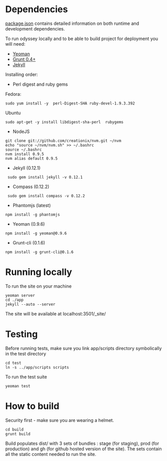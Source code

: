 Dependencies
=======

[package.json](https://github.com/codenvy/odyssey/blob/master/package.json) contains detailed information on both runtime and development dependencies.

To run odyssey locally and to be able to build project for deployment you will need:

- [Yeoman](http://yeoman.io/)
- [Grunt 0.4+](http://gruntjs.com/getting-started)
- [Jekyll](http://jekyllrb.com/)

Installing order:

- Perl digest and ruby gems

Fedora:

```
sudo yum install -y  perl-Digest-SHA ruby-devel-1.9.3.392
```

Ubuntu

```
sudo apt-get -y install libdigest-sha-perl  rubygems
```

- NodeJS

```
git clone git://github.com/creationix/nvm.git ~/nvm
echo "source ~/nvm/nvm.sh" >> ~/.bashrc
source ~/.bashrc
nvm install 0.9.5
nvm alias default 0.9.5
```
- Jekyll (0.12.1)

```
 sudo gem install jekyll -v 0.12.1
```
- Compass (0.12.2)

```
 sudo gem install compass -v 0.12.2
```
- Phantomjs (latest)

```
npm install -g phantomjs
```
- Yeoman      (0.9.6)

```
npm install -g yeoman@0.9.6
```
- Grunt-cli (0.1.6)

```
npm install -g grunt-cli@0.1.6
```



Running locally
=======

To run the site on your machine

```
yeoman server
cd ./app
jekyll --auto --server
```

The site will be available at localhost:3501/_site/

Testing
========

Before running tests, make sure you link app/scripts directory symbolically in the test directory

```
cd test
ln -s ../app/scripts scripts
```

To run the test suite

```
yeoman test
```

How to build
=======

Security first - make sure you are wearing a helmet.

```
cd build
grunt build
```

Build populates dist/ with 3 sets of bundles : stage (for staging), prod (for production) and gh (for github hosted version of the site). The sets contain all the static content needed to run the site.
